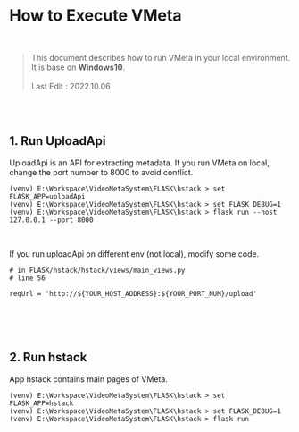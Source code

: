 # How to Execute VMeta

<br/>

> This document describes how to run VMeta in your local environment. <br/>
> It is base on <b>Windows10</b>.<br/><br/>
> Last Edit : 2022.10.06

<br/>
<br/>


## 1. Run UploadApi
UploadApi is an API for extracting metadata.
If you run VMeta on local, change the port number to 8000 to avoid conflict.

```
(venv) E:\Workspace\VideoMetaSystem\FLASK\hstack > set FLASK_APP=uploadApi
(venv) E:\Workspace\VideoMetaSystem\FLASK\hstack > set FLASK_DEBUG=1
(venv) E:\Workspace\VideoMetaSystem\FLASK\hstack > flask run --host 127.0.0.1 --port 8000
```

<br/>

If you run uploadApi on different env (not local), modify some code.

```
# in FLASK/hstack/hstack/views/main_views.py
# line 56

reqUrl = 'http://${YOUR_HOST_ADDRESS}:${YOUR_PORT_NUM}/upload'
```

<br/>
<br/>
<br/>


## 2. Run hstack

App hstack contains main pages of VMeta.

```
(venv) E:\Workspace\VideoMetaSystem\FLASK\hstack > set FLASK_APP=hstack
(venv) E:\Workspace\VideoMetaSystem\FLASK\hstack > set FLASK_DEBUG=1
(venv) E:\Workspace\VideoMetaSystem\FLASK\hstack > flask run
```